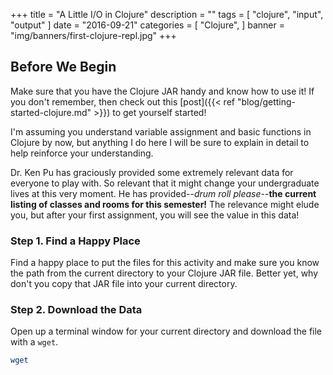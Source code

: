 +++
title = "A Little I/O in Clojure"
description = ""
tags = [
    "clojure",
    "input",
    "output"
]
date = "2016-09-21"
categories = [
    "Clojure",
]
banner = "img/banners/first-clojure-repl.jpg"
+++

## Before We Begin

Make sure that you have the Clojure JAR handy and know how to use it! If you don't remember, then check out this [post]({{< ref "blog/getting-started-clojure.md" >}}) to get yourself started!

I'm assuming you understand variable assignment and basic functions in Clojure by now, but anything I do here I will be sure to explain in detail to help reinforce your understanding.

Dr. Ken Pu has graciously provided some extremely relevant data for everyone to play with. So relevant that it might change your undergraduate lives at this very moment. He has provided--*drum roll please*--**the current listing of classes and rooms for this semester!** The relevance might elude you, but after your first assignment, you will see the value in this data!

### Step 1. Find a Happy Place

Find a happy place to put the files for this activity and make sure you know the path from the current directory to your Clojure JAR file. Better yet, why don't you copy that JAR file into your current directory.

### Step 2. Download the Data

Open up a terminal window for your current directory and download the file with a `wget`.

```bash
wget
```